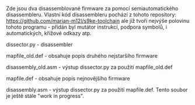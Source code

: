
Zde jsou dva disassemblované firmware za pomocí semiautomatického disassembleru.
Vlastní kód disassembleru pochází z tohoto repository: https://github.com/marian-m12l/s9ke-toolchain ale již tvoří nejvýše polovinu
tohoto programu - přidán byl mutátor instrukcí, podpora symbolů, i automatických, křížové odkazy atp.

dissector.py - disassembler

mapfile_old.def - obsahuje popis druhého nejstaršího firmware

disassembly_old.asm - výstup dissector.py za použití mapfile_old.def


mapfile.def - obsahuje popis nejnovějšího firmware

disassembly.asm - výstup dissector.py za použití mapfile.def. Tento soubor je ještě stále "work in progress".


